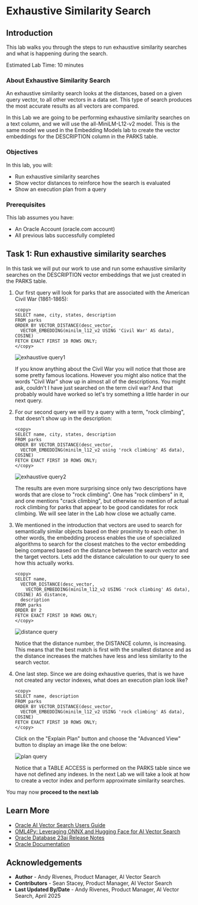 # Exhaustive Similarity Search

## Introduction

This lab walks you through the steps to run exhaustive similarity searches and what is happening during the search.

Estimated Lab Time: 10 minutes

### About Exhaustive Similarity Search

An exhaustive similarity search looks at the distances, based on a given query vector, to all other vectors in a data set. This type of search produces the most accurate results as all vectors are compared.

In this Lab we are going to be performing exhaustive similarity searches on a text column, and we will use the all-MiniLM-L12-v2 model. This is the same model we used in the Embedding Models lab to create the vector embeddings for the DESCRIPTION column in the PARKS table.


### Objectives

In this lab, you will:

* Run exhaustive similarity searches
* Show vector distances to reinforce how the search is evaluated
* Show an execution plan from a query

### Prerequisites

This lab assumes you have:
* An Oracle Account (oracle.com account)
* All previous labs successfully completed


## Task 1: Run exhaustive similarity searches

In this task we will put our work to use and run some exhaustive similarity searches on the DESCRIPTION vector embeddings that we just created in the PARKS table.

1. Our first query will look for parks that are associated with the American Civil War (1861-1865):

    ```
    <copy>
    SELECT name, city, states, description
    FROM parks
    ORDER BY VECTOR_DISTANCE(desc_vector,
      VECTOR_EMBEDDING(minilm_l12_v2 USING 'Civil War' AS data), COSINE)
    FETCH EXACT FIRST 10 ROWS ONLY;
    </copy>
    ```

    ![exhaustive query1](images/parks_exhaustive_civil_war.png " ")

    If you know anything about the Civil War you will notice that those are some pretty famous locations. However you might also notice that the words "Civil War" show up in almost all of the descriptions. You might ask, couldn't I have just searched on the term civil war? And that probably would have worked so let's try something a little harder in our next query.

2. For our second query we will try a query with a term, "rock climbing", that doesn't show up in the description:

    ```
    <copy>
    SELECT name, city, states, description
    FROM parks
    ORDER BY VECTOR_DISTANCE(desc_vector,
      VECTOR_EMBEDDING(minilm_l12_v2 using 'rock climbing' AS data), COSINE)
    FETCH EXACT FIRST 10 ROWS ONLY;
    </copy>
    ```

    ![exhaustive query2](images/parks_exhaustive_rock_climbing.png " ")

    The results are even more surprising since only two descriptions have words that are close to "rock climbing". One has "rock climbers" in it, and one mentions "crack climbing", but otherwise no mention of actual rock climbing for parks that appear to be good candidates for rock climbing. We will see later in the Lab how close we actually came.

3. We mentioned in the introduction that vectors are used to search for semantically similar objects based on their proximity to each other. In other words, the embedding process enables the use of specialized algorithms to search for the closest matches to the vector embedding being compared based on the distance between the search vector and the target vectors. Lets add the distance calculation to our query to see how this actually works.

    ```
    <copy>
    SELECT name,
      VECTOR_DISTANCE(desc_vector,
        VECTOR_EMBEDDING(minilm_l12_v2 USING 'rock climbing' AS data), COSINE) AS distance,
      description
    FROM parks
    ORDER BY 2
    FETCH EXACT FIRST 10 ROWS ONLY;
    </copy>
    ```

	 ![distance query](images/parks_exhaustive_rock_climbing_distance.png " ")

    Notice that the distance number, the DISTANCE column, is increasing. This means that the best match is first with the smallest distance and as the distance increases the matches have less and less similarity to the search vector.

4. One last step. Since we are doing exhaustive queries, that is we have not created any vector indexes, what does an execution plan look like?

    ```
    <copy>
    SELECT name, description
    FROM parks
    ORDER BY VECTOR_DISTANCE(desc_vector,
      VECTOR_EMBEDDING(minilm_l12_v2 USING 'rock climbing' AS data), COSINE)
    FETCH EXACT FIRST 10 ROWS ONLY;
    </copy>
    ```
  
    Click on the "Explain Plan" button and choose the "Advanced View" button to display an image like the one below:

	 ![plan query](images/parks_execute_plan.png " ")

    Notice that a TABLE ACCESS is performed on the PARKS table since we have not defined any indexes. In the next Lab we will take a look at how to create a vector index and perform approximate similarity searches.


You may now **proceed to the next lab**


## Learn More

* [Oracle AI Vector Search Users Guide](https://docs.oracle.com/en/database/oracle/oracle-database/23/vecse/index.html)
* [OML4Py: Leveraging ONNX and Hugging Face for AI Vector Search](https://blogs.oracle.com/machinelearning/post/oml4py-leveraging-onnx-and-hugging-face-for-advanced-ai-vector-search)
* [Oracle Database 23ai Release Notes](https://docs.oracle.com/en/database/oracle/oracle-database/23/rnrdm/index.html)
* [Oracle Documentation](http://docs.oracle.com)

## Acknowledgements
* **Author** - Andy Rivenes, Product Manager, AI Vector Search
* **Contributors** - Sean Stacey, Product Manager, AI Vector Search
* **Last Updated By/Date** - Andy Rivenes, Product Manager, AI Vector Search, April 2025
